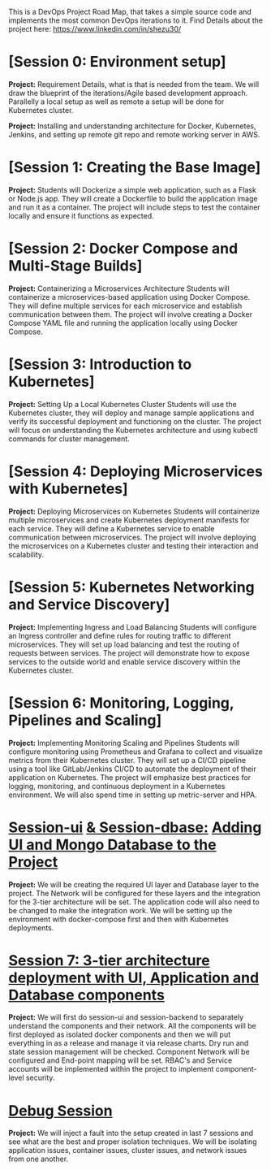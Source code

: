 This is a DevOps Project Road Map, that takes a simple source code and implements the most common DevOps iterations to it.
Find Details about the project here: https://www.linkedin.com/in/shezu30/

# [Session 0: Environment setup]
**Project:** Requirement Details, what is that is needed from the team. We will draw the blueprint of the iterations/Agile based development approach. 
Parallelly a local setup as well as remote a setup will be done for Kubernetes cluster.

**Project:** Installing and understanding architecture for Docker, Kubernetes, Jenkins, and setting up remote git repo and remote working server in AWS.
# [Session 1: Creating the Base Image]
**Project:** Students will Dockerize a simple web application, such as a Flask or Node.js app.
They will create a Dockerfile to build the application image and run it as a container.
The project will include steps to test the container locally and ensure it functions as expected.

# [Session 2: Docker Compose and Multi-Stage Builds]
**Project:** Containerizing a Microservices Architecture
Students will containerize a microservices-based application using Docker Compose.
They will define multiple services for each microservice and establish communication between them.
The project will involve creating a Docker Compose YAML file and running the application locally using Docker Compose.

# [Session 3: Introduction to Kubernetes]
**Project:** Setting Up a Local Kubernetes Cluster
Students will use the Kubernetes cluster, they will deploy and manage sample applications and verify its successful deployment and functioning on the cluster.
The project will focus on understanding the Kubernetes architecture and using kubectl commands for cluster management.

# [Session 4: Deploying Microservices with Kubernetes]
**Project:** Deploying Microservices on Kubernetes
Students will containerize multiple microservices and create Kubernetes deployment manifests for each service.
They will define a Kubernetes service to enable communication between microservices.
The project will involve deploying the microservices on a Kubernetes cluster and testing their interaction and scalability.

# [Session 5: Kubernetes Networking and Service Discovery]
**Project:** Implementing Ingress and Load Balancing
Students will configure an Ingress controller and define rules for routing traffic to different microservices.
They will set up load balancing and test the routing of requests between services.
The project will demonstrate how to expose services to the outside world and enable service discovery within the Kubernetes cluster.

# [Session 6: Monitoring, Logging, Pipelines and Scaling]
**Project:** Implementing Monitoring Scaling and Pipelines 
Students will configure monitoring using Prometheus and Grafana to collect and visualize metrics from their Kubernetes cluster.
They will set up a CI/CD pipeline using a tool like GitLab/Jenkins CI/CD to automate the deployment of their application on Kubernetes.
The project will emphasize best practices for logging, monitoring, and continuous deployment in a Kubernetes environment. We will also spend time in setting up metric-server and HPA.

# [Session-ui](https://github.com/syednadeembe/project_sessions/tree/main/session-ui) [& Session-dbase:](https://github.com/syednadeembe/project_sessions/tree/main/session-dbase) [Adding UI and Mongo Database to the Project]()
**Project:** We will be creating the required UI layer and Database layer to the project.
The Network will be configured for these layers and the integration for the 3-tier architecture will be set. The application code will also need to be changed to make the integration work. We will be setting up the environment with docker-compose first and then with Kubernetes deployments.

# [Session 7: 3-tier architecture deployment with UI, Application and Database components](https://github.com/syednadeembe/project_sessions/tree/main/session-7)
**Project:** We will first do session-ui and session-backend to separately understand the components and their network. All the components will be first deployed as isolated docker components and then we will put everything in as a release and manage it via release charts.
Dry run and state session management will be checked. Component Network will be configured and End-point mapping will be set. RBAC's and Service accounts will be implemented within the project to implement component-level security.

# [Debug Session]()
**Project:** We will inject a fault into the setup created in last 7 sessions and see what are the best and proper isolation techniques. We will be isolating application issues, container issues, cluster issues, and network issues from one another. 
